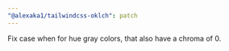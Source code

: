 ```yaml
---
"@alexaka1/tailwindcss-oklch": patch
---
```


Fix case when for hue gray colors, that also have a chroma of 0.
